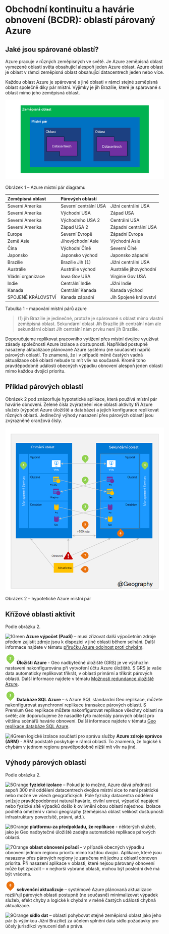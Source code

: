 <properties
    pageTitle="Obchodní kontinuitu a katastrofě obnovení (BCDR): Azure párovaný oblastí | Microsoft Azure"
    description="Azure místní dvojice zajistit, aby aplikace pružné během dat centra chyby."
    services="site-recovery"
    documentationCenter=""
    authors="rayne-wiselman"
    manager="jwhit"
    editor=""/>

<tags
    ms.service="site-recovery"
    ms.workload="storage-backup-recovery"
    ms.tgt_pltfrm="na"
    ms.devlang="na"
    ms.topic="article"
    ms.date="08/23/2016"
    ms.author="raynew"/>

# <a name="business-continuity-and-disaster-recovery-bcdr-azure-paired-regions"></a>Obchodní kontinuitu a havárie obnovení (BCDR): oblastí párovaný Azure

## <a name="what-are-paired-regions"></a>Jaké jsou spárované oblastí?

Azure pracuje v různých zeměpisných ve světě. Je Azure zeměpisná oblast vymezené oblasti světa obsahující alespoň jeden Azure oblast. Azure oblast je oblast v rámci zeměpisná oblast obsahující datacentrech jeden nebo více.

Každou oblast Azure je spárované s jiné oblasti v rámci stejné zeměpisná oblast společně díky pár místní. Výjimky je jih Brazílie, které je spárované s oblast mimo jeho zeměpisná oblast.


![AzureGeography](./media/best-practices-availability-paired-regions/GeoRegionDataCenter.png)

Obrázek 1 – Azure místní pár diagramu



| Zeměpisná oblast     |  Párových oblastí  |                     |
| :-------------| :-------------   | :-------------      |
| Severní Amerika | Severní centrální USA | Jižní centrální USA    |
| Severní Amerika | Východní USA          | Západ USA             |
| Severní Amerika | Východního USA 2        | Centrální USA          |
| Severní Amerika | Západ USA 2        | Západní centrální USA     |
| Europe        | Severní Evropě     | Západní Evropa         |
| Země Asie          | Jihovýchodní Asie  | Východní Asie           |
| Čína         | Východní Číně       | Severní Číně         |
| Japonsko         | Japonsko východ       | Japonsko západní          |
| Brazílie        | Brazílie Jih (1) | Jižní centrální USA    |
| Austrálie     | Austrálie východ   | Austrálie jihovýchodní |
| Vládní organizace | Iowa Gov USA      | Virginie Gov USA     |
| Indie         | Centrální Indie    | Jižní Indie         |
| Kanada        | Centrální Kanada   | Kanada východ         |
| SPOJENÉ KRÁLOVSTVÍ            | Kanada západní          | Jih Spojené království            |

Tabulka 1 - mapování místní párů azure

> (1) jih Brazílie je jedinečné, protože je spárované s oblast mimo vlastní zeměpisná oblast. Sekundární oblast Jih Brazílie jih centrální nám ale sekundární oblast Jih centrální nám prvku není jih Brazílie.

Doporučujeme replikovat pracovního vytížení přes místní dvojice využívat zásady společnosti Azure izolace a dostupnosti. Například postupně nasazený aktualizace plánované Azure systému (ne současně) napříč párových oblastí. To znamená, že i v případě méně častých vadná aktualizace obě oblasti nebude to mít vliv na současně. Kromě toho pravděpodobně události obecných výpadku obnovení alespoň jeden oblasti mimo každou dvojici prioritu.

## <a name="an-example-of-paired-regions"></a>Příklad párových oblastí
Obrázek 2 pod znázorňuje hypotetické aplikace, která používá místní pár havárie obnovení. Zelené čísla zvýraznění více oblasti aktivity tři Azure služeb (výpočet Azure úložiště a databáze) a jejich konfigurace replikovat různých oblastí. Jedinečný výhody nasazení přes párových oblastí jsou zvýrazněné oranžová čísly.


![Základní informace o výhodách párových oblast](./media/best-practices-availability-paired-regions/PairedRegionsOverview2.png)

Obrázek 2 – hypotetické Azure místní pár

## <a name="cross-region-activities"></a>Křížové oblasti aktivit
Podle obrázku 2.

![1Green](./media/best-practices-availability-paired-regions/1Green.png) **Azure výpočet (PaaS)** – musí zřizovat další výpočetním zdroje předem zajistit zdroje jsou k dispozici v jiné oblasti během selhání. Další informace najdete v tématu [příručku Azure odolnost proti chybám](./resiliency/resiliency-technical-guidance.md).

![2Green](./media/best-practices-availability-paired-regions/2Green.png) **Úložišti Azure** - Geo nadbytečné úložiště (GRS) je ve výchozím nastavení nakonfigurována při vytvoření účtu Azure úložiště. S GRS je vaše data automaticky replikovat třikrát, v oblasti primární a třikrát párových oblasti. Další informace najdete v tématu [Možnosti redundance úložiště Azure](storage/storage-redundancy.md).


![3Green](./media/best-practices-availability-paired-regions/3Green.png) **Databáze SQL Azure** – s Azure SQL standardní Geo replikace, můžete nakonfigurovat asynchronní replikace transakce párových oblasti. S Premium Geo replikace můžete nakonfigurovat replikace všechny oblasti na světě; ale doporučujeme že nasadíte tyto materiály párových oblast pro většinu scénářů havárie obnovení. Další informace najdete v tématu [Geo replikace databáze SQL Azure](./sql-database/sql-database-geo-replication-overview.md).

![4Green](./media/best-practices-availability-paired-regions/4Green.png) logické izolace součásti pro správu služby **Azure zdroje správce (ARM)** - ARM podstatě poskytuje v rámci oblastí. To znamená, že logické k chybám v jednom regionu pravděpodobně nižší mít vliv na jiné.

## <a name="benefits-of-paired-regions"></a>Výhody párových oblastí
Podle obrázku 2.  

![5Orange](./media/best-practices-availability-paired-regions/5Orange.png)
**fyzické izolace** – Pokud je to možné, Azure dává přednost aspoň 300 mil oddělení datacentrech dvojice místní sice to není praktické nebo možné ve všech geografických. Pole fyzicky datacentra oddělení snižuje pravděpodobnost natural havárie, civilní unrest, výpadků napájení nebo fyzické sítě výpadků došlo k ovlivnění obou oblastí najednou. Izolace podléhá omezení v rámci geography (zeměpisná oblast velikost dostupnosti infrastruktury power/sítě, právní, atd.).  

![6Orange](./media/best-practices-availability-paired-regions/6Orange.png)
**platformu-za předpokladu, že replikace** - některých služeb, jako je Geo nadbytečné úložiště zadejte automatické replikace párových oblasti.

![7Orange](./media/best-practices-availability-paired-regions/7Orange.png)
**oblast obnovení pořadí** – v případě obecných výpadku obnovení jednom regionu prioritu mimo každou dvojici. Aplikace, které jsou nasazeny přes párových regiony je zaručena mít jednu z oblastí obnoven priorita. Při nasazení aplikace v oblasti, které nejsou párovaný obnovení může být zpozdit – v nejhorší vybrané oblasti, mohou být poslední dvě má být vrácena.

![8Orange](./media/best-practices-availability-paired-regions/8Orange.png)
**sekvenční aktualizuje** – systémové Azure plánovaná aktualizace rozšiřují párových oblasti postupně (ne současně) minimalizovat výpadek služeb, efekt chyby a logické k chybám v méně častých události chybná aktualizace.


![9Orange](./media/best-practices-availability-paired-regions/9Orange.png)
**sídlo dat** – oblasti pohybovat stejné zeměpisná oblast jako jeho pár (s výjimkou Jižní Brazílie) za účelem splnění data sídlo požadavky pro účely jurisdikci vynucení daň a práva.

